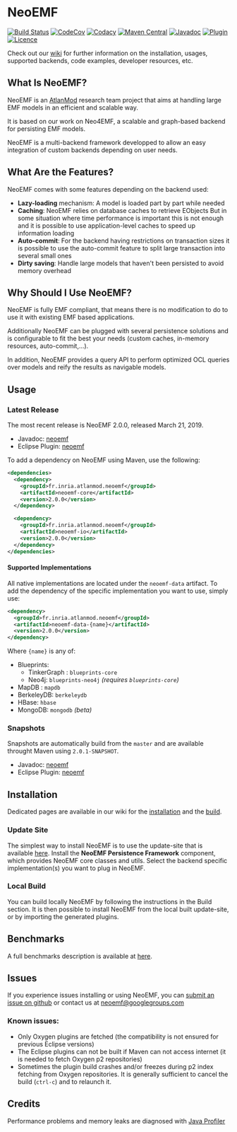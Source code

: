 NeoEMF
======
[![Build Status](https://www.travis-ci.org/atlanmod/NeoEMF.svg?branch=master)](https://www.travis-ci.org/atlanmod/NeoEMF)
[![CodeCov](https://codecov.io/gh/atlanmod/NeoEMF/branch/master/graph/badge.svg)](https://codecov.io/gh/atlanmod/NeoEMF)
[![Codacy](https://api.codacy.com/project/badge/Grade/82af9c0b0354424f93e1044cbdc85a9e)](https://www.codacy.com/app/atlanmod/NeoEMF?utm_source=github.com&amp;utm_medium=referral&amp;utm_content=atlanmod/NeoEMF&amp;utm_campaign=Badge_Grade)
[![Maven Central](https://maven-badges.herokuapp.com/maven-central/fr.inria.atlanmod.neoemf/neoemf/badge.svg)](https://maven-badges.herokuapp.com/maven-central/fr.inria.atlanmod.neoemf/neoemf)
[![Javadoc](https://img.shields.io/badge/javadoc--blue.svg)](https://atlanmod.github.io/NeoEMF/releases/latest/doc/)
[![Plugin](https://img.shields.io/badge/plugin--blue.svg)](https://atlanmod.github.io/NeoEMF/releases/latest/plugin/)
[![Licence](https://img.shields.io/badge/licence-EPL--2.0-blue.svg)](https://www.eclipse.org/legal/epl-2.0/)

Check out our [wiki][wiki] for further information on the installation, usages, supported backends, code examples, developer resources, etc.


## What Is NeoEMF?

NeoEMF is an [AtlanMod][atlanmod-home] research team project that aims at handling large EMF models in an efficient and scalable way.

It is based on our work on Neo4EMF, a scalable and graph-based backend for persisting EMF models.

NeoEMF is a multi-backend framework developped to allow an easy integration of custom backends depending on user needs.


## What Are the Features?

NeoEMF comes with some features depending on the backend used:

-   **Lazy-loading** mechanism: A model is loaded part by part while needed
-   **Caching**: NeoEMF relies on database caches to retrieve EObjects
    But in some situation where time performance is important this is not enough and it is possible to use application-level caches to speed up information loading
-   **Auto-commit**: For the backend having restrictions on transaction sizes it is possible to use the auto-commit feature to split large transaction into several small ones
-   **Dirty saving**: Handle large models that haven't been persisted to avoid memory overhead


## Why Should I Use NeoEMF?

NeoEMF is fully EMF compliant, that means there is no modification to do to use it with existing EMF based applications.

Additionally NeoEMF can be plugged with several persistence solutions and is configurable to fit the best your needs (custom caches, in-memory resources, auto-commit,...).

In addition, NeoEMF provides a query API to perform optimized OCL queries over models and reify the results as navigable models.


## Usage

### Latest Release

The most recent release is NeoEMF 2.0.0, released March 21, 2019.
-   Javadoc: [neoemf][release-doc]
-   Eclipse Plugin: [neoemf][release-plugin]

To add a dependency on NeoEMF using Maven, use the following:
```xml
<dependencies>
  <dependency>
    <groupId>fr.inria.atlanmod.neoemf</groupId>
    <artifactId>neoemf-core</artifactId>
    <version>2.0.0</version>
  </dependency>

  <dependency>
    <groupId>fr.inria.atlanmod.neoemf</groupId>
    <artifactId>neoemf-io</artifactId>
    <version>2.0.0</version>
  </dependency>
</dependencies>
```

#### Supported Implementations

All native implementations are located under the `neoemf-data` artifact.
To add the dependency of the specific implementation you want to use, simply use:

```xml
<dependency>
  <groupId>fr.inria.atlanmod.neoemf</groupId>
  <artifactId>neoemf-data-{name}</artifactId>
  <version>2.0.0</version>
</dependency>
```

Where `{name}` is any of:
*   Blueprints:
    -   TinkerGraph : `blueprints-core`
    -   Neo4j: `blueprints-neo4j` *(requires `blueprints-core`)*
*   MapDB : `mapdb`
*   BerkeleyDB: `berkeleydb`
*   HBase: `hbase`
*   MongoDB: `mongodb` _(beta)_

### Snapshots

Snapshots are automatically build from the `master` and are available throught Maven using `2.0.1-SNAPSHOT`.
-   Javadoc: [neoemf][snapshot-doc]
-   Eclipse Plugin: [neoemf][snapshot-plugin]


## Installation

Dedicated pages are available in our wiki for the [installation](https://github.com/atlanmod/NeoEMF/wiki/Installation) and the [build](https://github.com/atlanmod/NeoEMF/wiki/Build).

### Update Site

The simplest way to install NeoEMF is to use the update-site that is available [here][release-plugin].
Install the **NeoEMF Persistence Framework** component, which provides NeoEMF core classes and utils.
Select the backend specific implementation(s) you want to plug in NeoEMF.

### Local Build

You can build locally NeoEMF by following the instructions in the Build section.
It is then possible to install NeoEMF from the local built update-site, or by importing the generated plugins.


## Benchmarks

A full benchmarks description is available at [here][benchmarks].


## Issues

If you experience issues installing or using NeoEMF, you can [submit an issue on github][issues] or contact us at neoemf@googlegroups.com

### Known issues:
-   Only Oxygen plugins are fetched (the compatibility is not ensured for previous Eclipse versions)
-   The Eclipse plugins can not be built if Maven can not access internet (it is needed to fetch Oxygen p2 repositories)
-   Sometimes the plugin build crashes and/or freezes during p2 index fetching from Oxygen repositories. It is generally sufficient to cancel the build (`ctrl-c`) and to relaunch it.


## Credits
Performance problems and memory leaks are diagnosed with [Java Profiler](https://www.ej-technologies.com/products/jprofiler/overview.html)


[atlanmod-home]: http://www.emn.fr/z-info/atlanmod/index.php/Main_Page

[wiki]: https://github.com/atlanmod/NeoEMF/wiki
[issues]: https://github.com/atlanmod/NeoEMF/issues
[benchmarks]: https://github.com/atlanmod/NeoEMF/tree/master/benchmarks

[release-doc]: https://atlanmod.github.io/NeoEMF/releases/latest/doc/
[release-plugin]: https://atlanmod.github.io/NeoEMF/releases/latest/plugin/

[snapshot-doc]: https://atlanmod.github.io/NeoEMF/releases/snapshot/doc/
[snapshot-plugin]: https://atlanmod.github.io/NeoEMF/releases/snapshot/plugin/
